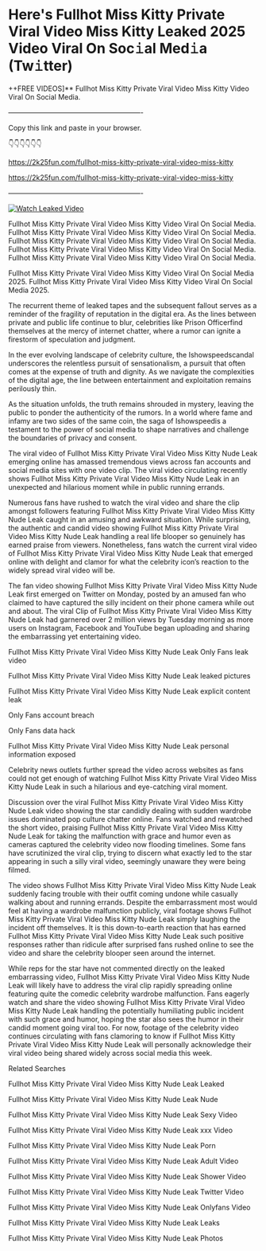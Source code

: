 # Here's Fullhot Miss Kitty Private Viral Video Miss Kitty Leaked 2025 Video Viral On Soc𝚒al Med𝚒a (Tw𝚒tter)

++FREE VIDEOS]** Fullhot Miss Kitty Private Viral Video Miss Kitty Video Viral On Social Media.

———————————————————-

Copy this link and paste in your browser.

👇👇👇👇👇👇

https://2k25fun.com/fullhot-miss-kitty-private-viral-video-miss-kitty

https://2k25fun.com/fullhot-miss-kitty-private-viral-video-miss-kitty

———————————————————-

[![Watch Leaked Video](https://miro.medium.com/v2/resize:fit:828/format:webp/1*cilzJN44JGOrTw9NJCrNHA.gif "Watch Leaked Video")](https://2k25fun.com/fullhot-miss-kitty-private-viral-video-miss-kitty)

Fullhot Miss Kitty Private Viral Video Miss Kitty Video Viral On Social Media. Fullhot Miss Kitty Private Viral Video Miss Kitty Video Viral On Social Media. Fullhot Miss Kitty Private Viral Video Miss Kitty Video Viral On Social Media. Fullhot Miss Kitty Private Viral Video Miss Kitty Video Viral On Social Media. Fullhot Miss Kitty Private Viral Video Miss Kitty Video Viral On Social Media.

Fullhot Miss Kitty Private Viral Video Miss Kitty Video Viral On Social Media 2025. Fullhot Miss Kitty Private Viral Video Miss Kitty Video Viral On Social Media 2025.

The recurrent theme of leaked tapes and the subsequent fallout serves as a reminder of the fragility of reputation in the digital era. As the lines between private and public life continue to blur, celebrities like Prison Officerfind themselves at the mercy of internet chatter, where a rumor can ignite a firestorm of speculation and judgment.

In the ever evolving landscape of celebrity culture, the Ishowspeedscandal underscores the relentless pursuit of sensationalism, a pursuit that often comes at the expense of truth and dignity. As we navigate the complexities of the digital age, the line between entertainment and exploitation remains perilously thin.

As the situation unfolds, the truth remains shrouded in mystery, leaving the public to ponder the authenticity of the rumors. In a world where fame and infamy are two sides of the same coin, the saga of Ishowspeedis a testament to the power of social media to shape narratives and challenge the boundaries of privacy and consent.

The viral video of Fullhot Miss Kitty Private Viral Video Miss Kitty Nude Leak emerging online has amassed tremendous views across fan accounts and social media sites with one video clip. The viral video circulating recently shows Fullhot Miss Kitty Private Viral Video Miss Kitty Nude Leak in an unexpected and hilarious moment while in public running errands.

Numerous fans have rushed to watch the viral video and share the clip amongst followers featuring Fullhot Miss Kitty Private Viral Video Miss Kitty Nude Leak caught in an amusing and awkward situation. While surprising, the authentic and candid video showing Fullhot Miss Kitty Private Viral Video Miss Kitty Nude Leak handling a real life blooper so genuinely has earned praise from viewers. Nonetheless, fans watch the current viral video of Fullhot Miss Kitty Private Viral Video Miss Kitty Nude Leak that emerged online with delight and clamor for what the celebrity icon’s reaction to the widely spread viral video will be.

The fan video showing Fullhot Miss Kitty Private Viral Video Miss Kitty Nude Leak first emerged on Twitter on Monday, posted by an amused fan who claimed to have captured the silly incident on their phone camera while out and about. The viral Clip of Fullhot Miss Kitty Private Viral Video Miss Kitty Nude Leak had garnered over 2 million views by Tuesday morning as more users on Instagram, Facebook and YouTube began uploading and sharing the embarrassing yet entertaining video.

Fullhot Miss Kitty Private Viral Video Miss Kitty Nude Leak Only Fans leak video

Fullhot Miss Kitty Private Viral Video Miss Kitty Nude Leak leaked pictures

Fullhot Miss Kitty Private Viral Video Miss Kitty Nude Leak explicit content leak

Only Fans account breach

Only Fans data hack

Fullhot Miss Kitty Private Viral Video Miss Kitty Nude Leak personal information exposed

Celebrity news outlets further spread the video across websites as fans could not get enough of watching Fullhot Miss Kitty Private Viral Video Miss Kitty Nude Leak in such a hilarious and eye-catching viral moment.

Discussion over the viral Fullhot Miss Kitty Private Viral Video Miss Kitty Nude Leak video showing the star candidly dealing with sudden wardrobe issues dominated pop culture chatter online. Fans watched and rewatched the short video, praising Fullhot Miss Kitty Private Viral Video Miss Kitty Nude Leak for taking the malfunction with grace and humor even as cameras captured the celebrity video now flooding timelines. Some fans have scrutinized the viral clip, trying to discern what exactly led to the star appearing in such a silly viral video, seemingly unaware they were being filmed.

The video shows Fullhot Miss Kitty Private Viral Video Miss Kitty Nude Leak suddenly facing trouble with their outfit coming undone while casually walking about and running errands. Despite the embarrassment most would feel at having a wardrobe malfunction publicly, viral footage shows Fullhot Miss Kitty Private Viral Video Miss Kitty Nude Leak simply laughing the incident off themselves. It is this down-to-earth reaction that has earned Fullhot Miss Kitty Private Viral Video Miss Kitty Nude Leak such positive responses rather than ridicule after surprised fans rushed online to see the video and share the celebrity blooper seen around the internet.

While reps for the star have not commented directly on the leaked embarrassing video, Fullhot Miss Kitty Private Viral Video Miss Kitty Nude Leak will likely have to address the viral clip rapidly spreading online featuring quite the comedic celebrity wardrobe malfunction. Fans eagerly watch and share the video showing Fullhot Miss Kitty Private Viral Video Miss Kitty Nude Leak handling the potentially humiliating public incident with such grace and humor, hoping the star also sees the humor in their candid moment going viral too. For now, footage of the celebrity video continues circulating with fans clamoring to know if Fullhot Miss Kitty Private Viral Video Miss Kitty Nude Leak will personally acknowledge their viral video being shared widely across social media this week.

Related Searches

Fullhot Miss Kitty Private Viral Video Miss Kitty Nude Leak Leaked

Fullhot Miss Kitty Private Viral Video Miss Kitty Nude Leak Nude

Fullhot Miss Kitty Private Viral Video Miss Kitty Nude Leak Sexy Video

Fullhot Miss Kitty Private Viral Video Miss Kitty Nude Leak xxx Video

Fullhot Miss Kitty Private Viral Video Miss Kitty Nude Leak Porn

Fullhot Miss Kitty Private Viral Video Miss Kitty Nude Leak Adult Video

Fullhot Miss Kitty Private Viral Video Miss Kitty Nude Leak Shower Video

Fullhot Miss Kitty Private Viral Video Miss Kitty Nude Leak Twitter Video

Fullhot Miss Kitty Private Viral Video Miss Kitty Nude Leak Onlyfans Video

Fullhot Miss Kitty Private Viral Video Miss Kitty Nude Leak Leaks

Fullhot Miss Kitty Private Viral Video Miss Kitty Nude Leak Photos